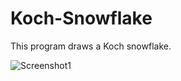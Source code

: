 # Koch-Snowflake

This program draws a Koch snowflake.

![Screenshot1](https://github.com/VictorSuciu/README-Assets/tree/master/Koch-Snowflake)

